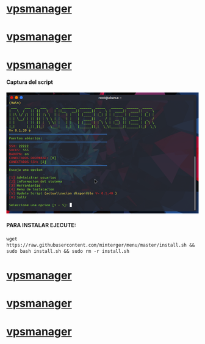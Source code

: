 # [vpsmanager](https://github.com/minterger/menu)
# [vpsmanager](https://github.com/minterger/menu)
# [vpsmanager](https://github.com/minterger/menu)
#### Captura del script
![Image of Yaktocat](https://raw.githubusercontent.com/minterger/menu/master/img.png)
#### PARA INSTALAR EJECUTE:
```shell
wget https://raw.githubusercontent.com/minterger/menu/master/install.sh && sudo bash install.sh && sudo rm -r install.sh
```
# [vpsmanager](https://github.com/minterger/menu)
# [vpsmanager](https://github.com/minterger/menu)
# [vpsmanager](https://github.com/minterger/menu)
